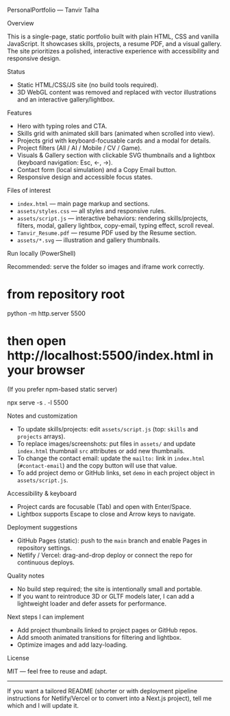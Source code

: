 PersonalPortfolio — Tanvir Talha

Overview

This is a single-page, static portfolio built with plain HTML, CSS and vanilla JavaScript. It showcases skills, projects, a resume PDF, and a visual gallery. The site prioritizes a polished, interactive experience with accessibility and responsive design.

Status

- Static HTML/CSS/JS site (no build tools required).
- 3D WebGL content was removed and replaced with vector illustrations and an interactive gallery/lightbox.

Features

- Hero with typing roles and CTA.
- Skills grid with animated skill bars (animated when scrolled into view).
- Projects grid with keyboard-focusable cards and a modal for details.
- Project filters (All / AI / Mobile / CV / Game).
- Visuals & Gallery section with clickable SVG thumbnails and a lightbox (keyboard navigation: Esc, ←, →).
- Contact form (local simulation) and a Copy Email button.
- Responsive design and accessible focus states.

Files of interest

- `index.html` — main page markup and sections.
- `assets/styles.css` — all styles and responsive rules.
- `assets/script.js` — interactive behaviors: rendering skills/projects, filters, modal, gallery lightbox, copy-email, typing effect, scroll reveal.
- `Tanvir_Resume.pdf` — resume PDF used by the Resume section.
- `assets/*.svg` — illustration and gallery thumbnails.

Run locally (PowerShell)

Recommended: serve the folder so images and iframe work correctly.

# from repository root
python -m http.server 5500
# then open http://localhost:5500/index.html in your browser

(If you prefer npm-based static server)

npx serve -s . -l 5500

Notes and customization

- To update skills/projects: edit `assets/script.js` (top: `skills` and `projects` arrays).
- To replace images/screenshots: put files in `assets/` and update `index.html` thumbnail `src` attributes or add new thumbnails.
- To change the contact email: update the `mailto:` link in `index.html` (`#contact-email`) and the copy button will use that value.
- To add project demo or GitHub links, set `demo` in each project object in `assets/script.js`.

Accessibility & keyboard

- Project cards are focusable (Tab) and open with Enter/Space.
- Lightbox supports Escape to close and Arrow keys to navigate.

Deployment suggestions

- GitHub Pages (static): push to the `main` branch and enable Pages in repository settings.
- Netlify / Vercel: drag-and-drop deploy or connect the repo for continuous deploys.

Quality notes

- No build step required; the site is intentionally small and portable.
- If you want to reintroduce 3D or GLTF models later, I can add a lightweight loader and defer assets for performance.

Next steps I can implement

- Add project thumbnails linked to project pages or GitHub repos.
- Add smooth animated transitions for filtering and lightbox.
- Optimize images and add lazy-loading.

License

MIT — feel free to reuse and adapt.

---

If you want a tailored README (shorter or with deployment pipeline instructions for Netlify/Vercel or to convert into a Next.js project), tell me which and I will update it.
